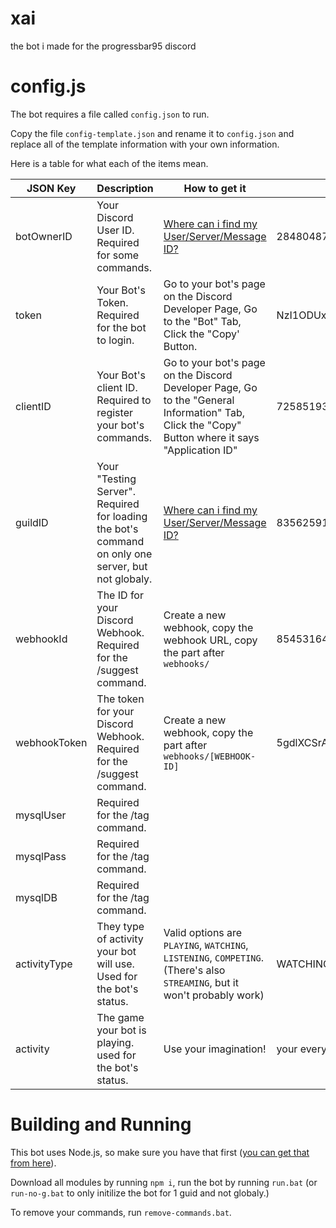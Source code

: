 # xai
the bot i made for the progressbar95 discord

# config.js

The bot requires a file called `config.json` to run. 

Copy the file `config-template.json` and rename it to `config.json` and replace all of the template information with your own information.

Here is a table for what each of the items mean.

| JSON Key     | Description                                                                                         | How to get it                                                                                                                                      | Example                                                              |
|--------------|-----------------------------------------------------------------------------------------------------|----------------------------------------------------------------------------------------------------------------------------------------------------|----------------------------------------------------------------------|
| botOwnerID   | Your Discord User ID. Required for some commands.                                                   | [Where can i find my User/Server/Message ID?](https://support.discord.com/hc/en-us/articles/206346498-Where-can-I-find-my-User-Server-Message-ID-) | 284804878604435476                                                   |
| token        | Your Bot's Token. Required for the bot to login.                                                    | Go to your bot's page on the Discord Developer Page, Go to the "Bot" Tab, Click the "Copy' Button.                                                 | NzI1ODUxOTMzMjA5Nzg4NDQ4.XvUwSg.oiS1YI3ujhu3jz70qd2-kZJOTUs          |
| clientID     | Your Bot's client ID. Required to register your bot's commands.                                     | Go to your bot's page on the Discord Developer Page, Go to the "General Information" Tab, Click the "Copy" Button where it says "Application ID"   | 725851933209788448                                                   |
| guildID      | Your "Testing Server".  Required for loading the bot's command on only one server, but not globaly. | [Where can i find my User/Server/Message ID?](https://support.discord.com/hc/en-us/articles/206346498-Where-can-I-find-my-User-Server-Message-ID-) | 835625916922986556                                                   |
| webhookId    | The ID for your Discord Webhook. Required for the /suggest command.                                 | Create a new webhook, copy the webhook URL, copy the part after `webhooks/`                                                                        | 854531644504932352                                                   |
| webhookToken | The token for your Discord Webhook. Required for the /suggest command.                              | Create a new webhook, copy the part after `webhooks/[WEBHOOK-ID]`                                                                                  | 5gdlXCSrANZhv3y0qBBNXGu0ZqiTF17ikRASyp5nBv8V3ty1BD_n_fpAfkPrtbEDLri7 |
| mysqlUser    | Required for the /tag command.                                                                      |                                                                                                                                                    |                                                                      |
| mysqlPass    | Required for the /tag command.                                                                      |                                                                                                                                                    |                                                                      |
| mysqlDB      | Required for the /tag command.                                                                      |                                                                                                                                                    |                                                                      |
| activityType | They type of activity your bot will use. Used for the bot's status.                                 | Valid options are `PLAYING`, `WATCHING`, `LISTENING`, `COMPETING`. (There's also `STREAMING`, but it won't probably work)                          | WATCHING                                                             |
| activity     | The game your bot is playing. used for the bot's status.                                            | Use your imagination!                                                                                                                              | your every move.                                                     |

# Building and Running

This bot uses Node.js, so make sure you have that first ([you can get that from here](https://nodejs.org/en/)).

Download all modules by running `npm i`, run the bot by running `run.bat` (or `run-no-g.bat` to only initilize the bot for 1 guid and not globaly.)

To remove your commands, run `remove-commands.bat`.